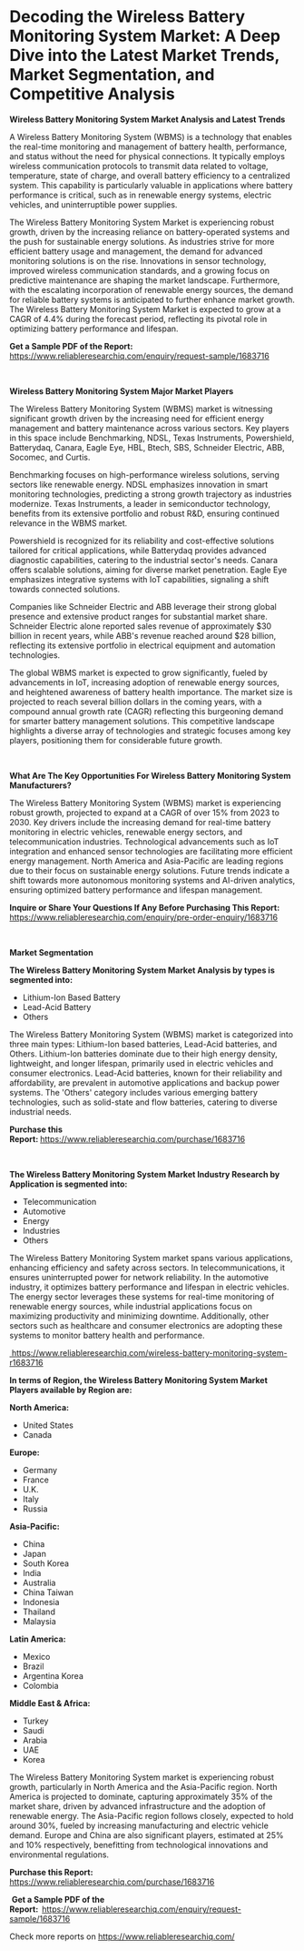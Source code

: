 <p><h1>Decoding the Wireless Battery Monitoring System Market: A Deep Dive into the Latest Market Trends, Market Segmentation, and Competitive Analysis</h1></p><p><strong>Wireless Battery Monitoring System Market Analysis and Latest Trends</strong></p>
<p><p>A Wireless Battery Monitoring System (WBMS) is a technology that enables the real-time monitoring and management of battery health, performance, and status without the need for physical connections. It typically employs wireless communication protocols to transmit data related to voltage, temperature, state of charge, and overall battery efficiency to a centralized system. This capability is particularly valuable in applications where battery performance is critical, such as in renewable energy systems, electric vehicles, and uninterruptible power supplies.</p><p>The Wireless Battery Monitoring System Market is experiencing robust growth, driven by the increasing reliance on battery-operated systems and the push for sustainable energy solutions. As industries strive for more efficient battery usage and management, the demand for advanced monitoring solutions is on the rise. Innovations in sensor technology, improved wireless communication standards, and a growing focus on predictive maintenance are shaping the market landscape. Furthermore, with the escalating incorporation of renewable energy sources, the demand for reliable battery systems is anticipated to further enhance market growth. The Wireless Battery Monitoring System Market is expected to grow at a CAGR of 4.4% during the forecast period, reflecting its pivotal role in optimizing battery performance and lifespan.</p></p>
<p><strong>Get a Sample PDF of the Report:&nbsp;</strong> <a href="https://www.reliableresearchiq.com/enquiry/request-sample/1683716?utm_campaign=3461&utm_medium=2&utm_source=Github&utm_content=ia&utm_term=26032025&utm_id=wireless-battery-monitoring-system">https://www.reliableresearchiq.com/enquiry/request-sample/1683716</a></p>
<p>&nbsp;</p>
<p><strong>Wireless Battery Monitoring System Major Market Players</strong></p>
<p><p>The Wireless Battery Monitoring System (WBMS) market is witnessing significant growth driven by the increasing need for efficient energy management and battery maintenance across various sectors. Key players in this space include Benchmarking, NDSL, Texas Instruments, Powershield, Batterydaq, Canara, Eagle Eye, HBL, Btech, SBS, Schneider Electric, ABB, Socomec, and Curtis.</p><p>Benchmarking focuses on high-performance wireless solutions, serving sectors like renewable energy. NDSL emphasizes innovation in smart monitoring technologies, predicting a strong growth trajectory as industries modernize. Texas Instruments, a leader in semiconductor technology, benefits from its extensive portfolio and robust R&D, ensuring continued relevance in the WBMS market.</p><p>Powershield is recognized for its reliability and cost-effective solutions tailored for critical applications, while Batterydaq provides advanced diagnostic capabilities, catering to the industrial sector's needs. Canara offers scalable solutions, aiming for diverse market penetration. Eagle Eye emphasizes integrative systems with IoT capabilities, signaling a shift towards connected solutions.</p><p>Companies like Schneider Electric and ABB leverage their strong global presence and extensive product ranges for substantial market share. Schneider Electric alone reported sales revenue of approximately $30 billion in recent years, while ABB's revenue reached around $28 billion, reflecting its extensive portfolio in electrical equipment and automation technologies.</p><p>The global WBMS market is expected to grow significantly, fueled by advancements in IoT, increasing adoption of renewable energy sources, and heightened awareness of battery health importance. The market size is projected to reach several billion dollars in the coming years, with a compound annual growth rate (CAGR) reflecting this burgeoning demand for smarter battery management solutions. This competitive landscape highlights a diverse array of technologies and strategic focuses among key players, positioning them for considerable future growth.</p></p>
<p>&nbsp;</p>
<p><strong>What Are The Key Opportunities For Wireless Battery Monitoring System Manufacturers?</strong></p>
<p><p>The Wireless Battery Monitoring System (WBMS) market is experiencing robust growth, projected to expand at a CAGR of over 15% from 2023 to 2030. Key drivers include the increasing demand for real-time battery monitoring in electric vehicles, renewable energy sectors, and telecommunication industries. Technological advancements such as IoT integration and enhanced sensor technologies are facilitating more efficient energy management. North America and Asia-Pacific are leading regions due to their focus on sustainable energy solutions. Future trends indicate a shift towards more autonomous monitoring systems and AI-driven analytics, ensuring optimized battery performance and lifespan management.</p></p>
<p><strong>Inquire or Share Your Questions If Any Before Purchasing This Report:</strong> <a href="https://www.reliableresearchiq.com/enquiry/pre-order-enquiry/1683716?utm_campaign=3461&utm_medium=2&utm_source=Github&utm_content=ia&utm_term=26032025&utm_id=wireless-battery-monitoring-system">https://www.reliableresearchiq.com/enquiry/pre-order-enquiry/1683716</a></p>
<p>&nbsp;</p>
<p><strong>Market Segmentation</strong></p>
<p><strong>The Wireless Battery Monitoring System Market Analysis by types is segmented into:</strong></p>
<p><ul><li>Lithium-Ion Based Battery</li><li>Lead-Acid Battery</li><li>Others</li></ul></p>
<p><p>The Wireless Battery Monitoring System (WBMS) market is categorized into three main types: Lithium-Ion based batteries, Lead-Acid batteries, and Others. Lithium-Ion batteries dominate due to their high energy density, lightweight, and longer lifespan, primarily used in electric vehicles and consumer electronics. Lead-Acid batteries, known for their reliability and affordability, are prevalent in automotive applications and backup power systems. The 'Others' category includes various emerging battery technologies, such as solid-state and flow batteries, catering to diverse industrial needs.</p></p>
<p><strong>Purchase this Report:&nbsp;</strong><a href="https://www.reliableresearchiq.com/purchase/1683716?utm_campaign=3461&utm_medium=2&utm_source=Github&utm_content=ia&utm_term=26032025&utm_id=wireless-battery-monitoring-system">https://www.reliableresearchiq.com/purchase/1683716</a></p>
<p>&nbsp;</p>
<p><strong>The Wireless Battery Monitoring System Market Industry Research by Application is segmented into:</strong></p>
<p><ul><li>Telecommunication</li><li>Automotive</li><li>Energy</li><li>Industries</li><li>Others</li></ul></p>
<p><p>The Wireless Battery Monitoring System market spans various applications, enhancing efficiency and safety across sectors. In telecommunications, it ensures uninterrupted power for network reliability. In the automotive industry, it optimizes battery performance and lifespan in electric vehicles. The energy sector leverages these systems for real-time monitoring of renewable energy sources, while industrial applications focus on maximizing productivity and minimizing downtime. Additionally, other sectors such as healthcare and consumer electronics are adopting these systems to monitor battery health and performance.</p></p>
<p><a href="https://www.reliableresearchiq.com/wireless-battery-monitoring-system-r1683716?utm_campaign=3461&utm_medium=2&utm_source=Github&utm_content=ia&utm_term=26032025&utm_id=wireless-battery-monitoring-system">&nbsp;https://www.reliableresearchiq.com/wireless-battery-monitoring-system-r1683716</a></p>
<p><strong>In terms of Region, the Wireless Battery Monitoring System Market Players available by Region are:</strong></p>
<p>
    <p> <strong> North America: </strong>
        <ul>
            <li>United States</li>
            <li>Canada</li>
        </ul>
        </p> 
    <p> <strong> Europe: </strong>
        <ul>
            <li>Germany</li>
            <li>France</li>
            <li>U.K.</li>
            <li>Italy</li>
            <li>Russia</li>
        </ul>
        </p> 
    <p> <strong> Asia-Pacific: </strong>
        <ul>
            <li>China</li>
            <li>Japan</li>
            <li>South Korea</li>
            <li>India</li>
            <li>Australia</li>
            <li>China Taiwan</li>
            <li>Indonesia</li>
            <li>Thailand</li>
            <li>Malaysia</li>
        </ul>
        </p> 
    <p> <strong> Latin America: </strong>
        <ul>
            <li>Mexico</li>
            <li>Brazil</li>
            <li>Argentina Korea</li>
            <li>Colombia</li>
        </ul>
        </p> 
    <p> <strong> Middle East & Africa: </strong>
        <ul>
            <li>Turkey</li>
            <li>Saudi</li>
            <li>Arabia</li>
            <li>UAE</li>
            <li>Korea</li>
        </ul>
    </p>
    </p>
<p><p>The Wireless Battery Monitoring System market is experiencing robust growth, particularly in North America and the Asia-Pacific region. North America is projected to dominate, capturing approximately 35% of the market share, driven by advanced infrastructure and the adoption of renewable energy. The Asia-Pacific region follows closely, expected to hold around 30%, fueled by increasing manufacturing and electric vehicle demand. Europe and China are also significant players, estimated at 25% and 10% respectively, benefitting from technological innovations and environmental regulations.</p></p>
<p><strong>Purchase this Report: </strong><a href="https://www.reliableresearchiq.com/purchase/1683716?utm_campaign=3461&utm_medium=2&utm_source=Github&utm_content=ia&utm_term=26032025&utm_id=wireless-battery-monitoring-system">https://www.reliableresearchiq.com/purchase/1683716</a></p>
<p>&nbsp;<strong>Get a Sample PDF of the Report:&nbsp;&nbsp;</strong><a href="https://www.reliableresearchiq.com/enquiry/request-sample/1683716?utm_campaign=3461&utm_medium=2&utm_source=Github&utm_content=ia&utm_term=26032025&utm_id=wireless-battery-monitoring-system">https://www.reliableresearchiq.com/enquiry/request-sample/1683716</a></p>
<p><strong></strong></p>
<p>Check more reports on <a href="https://www.reliableresearchiq.com/?utm_campaign=3461&utm_medium=2&utm_source=Github&utm_content=ia&utm_term=26032025&utm_id=wireless-battery-monitoring-system">https://www.reliableresearchiq.com/</a></p>